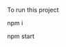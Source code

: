 To run this project

<!-- Install required dependicies first -->

npm i

<!-- Run the project -->

npm start
